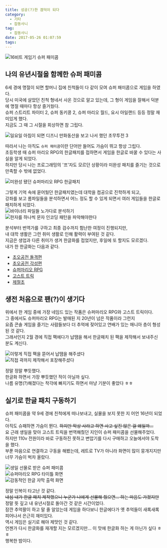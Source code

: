 ```yaml
---
title: 성공(?)한 겜덕이 되다
category:
  - 기타
  - 잡동사니
tag:
  - 잡동사니
date: 2017-05-26 01:07:59
tags:
---
```


![16비트 게임기 슈퍼 패미콤](thumb.png)

## 나의 유년시절을 함께한 슈퍼 패미콤
6세 경에 명절이 되면 할머니 집에 친척들이 다 같이 모여 슈퍼 패미콤으로 게임을 하였다.  
당시 미국에 살았던 친척 형네서 사온 것으로 알고 있는데, 그 형이 게임을 잘해서 덕분에 명절 때마다 항상 즐거웠다.  
슈퍼 스트리트 파이터 2, 슈퍼 동키콩 2, 슈퍼 마리오 월드, 요시 아일랜드 등등 정말 재미있게 했다.  
지금도 그 때 그 시절을 회상하면 참 그립다.  

![일요일 아침이 되면 디즈니 만화동산을 보고 나서 했던 초무투전 3](super-buttoden-3.jpg)

따라서 나는 아직도 `슈퍼 패미콤`이란 단어만 들어도 가슴이 뛰고 항상 그립다.    
초등학생 때 슈퍼 마리오 RPG의 한글패치를 접하면서 게임을 한글로 바꿀 수 있다는 사실을 알게 되었다.  
하지만 당시 나는 프로그래밍의 '프'자도 모르던 상황이라 미완성 패치를 즐기는 것으로 만족할 수 밖에 없었다.

![미완성 됐던 슈퍼마리오 RPG 한글패치](01.png)  

그렇게 기억 속에 묻어뒀던 한글패치였는데 대학을 컴공으로 진학하게 되고,  
강좌를 보고 롬파일들을 분석하면서 어느 정도 할 수 있게 되면서 여러 게임들을 한글로 패치하게 되었다.  
![바이너리 파일들 노가다로 분석하기](02.png)  
![한자를 하나씩 문자 인코딩 패턴을 파악해야한다](03.png)  

분석부터 번역가를 구하고 최종 검수까지 험난한 여정이 진행되지만,  
내 대학 생활은 그런 취미 생활로 인해 활력이 부여된 것 같다.  
지금은 생업과 다른 취미가 생겨 한글화를 접었지만, 후일에 또 할지도 모르겠다.  
내가 한 한글화는 다음과 같다.  
* [초오공전 돌격편](http://perfectacle.blog.me/40174638159)  
* [초오공전 각성편](http://perfectacle.blog.me/220587556160)  
* [슈퍼마리오 RPG](http://perfectacle.blog.me/220297115483)  
* [고스트 트릭](http://perfectacle.blog.me/220525483533)  
* [제절초](http://perfectacle.blog.me/220824102818)  

## 생전 처음으로 팬(?)이 생기다
위에서 한 게임 중에 가장 네임드 있는 작품은 슈퍼마리오 RPG와 고스트 트릭이다.  
그 중에서도 슈퍼마리오 RPG는 발매된 지 20년이 넘은 작품이라 그런지  
요즘 콘솔 게임을 즐기는 사람들보다 더 추억에 젖어있고 연배가 있는 매니아 층이 형성된 것 같다.  
그래서인지 2월 경에 직접 팩에다가 납땜을 해서 한글패치 된 팩을 제작해서 보내주신 분도 계신다.  

![이렇게 직접 팩을 뜯어서 납땜을 해주셨다](04.png)  
![직접 곽까지 제작해서 포장해주셨다](05.jpeg)  

정말 정말 뿌듯했다.  
한글화 하면서 가장 뿌듯했던 적이 아닐까 싶다.  
나름 유명(?)해졌다는 착각에 빠지기도 하면서 마냥 기분이 좋았다 ㅎㅎ

## 실기로 한글 패치 구동하기
슈퍼 패미콤을 약 9세 경에 친척에게 떠나보내고, 실물을 보지 못한 지 어언 16년이 되었다.  
아직도 슈패하면 가슴이 뛴다. ~~하지만 막상 사라고 하면 사고 싶진 않은 걸 왜일까...~~  
요 근래 생일을 맞아 고스트 트릭을 번역해줬던 지인이 슈퍼 패미콤을 선물해주었다.  
하지만 110v 전원이라 바로 구동하진 못하고 변압기를 다시 구매하고 오늘에서야 도착을 했다.  
부푼 마음으로 연결하고 구동을 해봤는데, 레트로 TV가 아니라 화면이 많이 뭉개지지만 너무 가슴이 벅차 올랐다.  

![생일 선물로 받은 슈퍼 패미콤](06.jpeg)  
![슈퍼마리오 RPG 타이틀 화면](07.jpeg)  
![감동적인 한글 자막 출력 화면](08.jpeg)

정말 인복이 타고난 것 같다.  
~~내심 내가 한글 패치 제작했으니 누군가 나에게 선물해 줬으면... 하는 마음도 가졌지만~~  
정말 뜻 깊고 내 유년시절로 돌아간 것 같은 시간이었다.  
잠깐 추억팔이 하고 말 줄 알았는데 게임을 하다보니 한글에다가 옛 추억들이 새록새록 피어나서 은근히 재미있다.  
역시 게임은 실기로 해야 제맛인 것 같다.  
언젠가 다시 한글화를 재개할 지는 모르겠지만... 이 맛에 한글화 하는 게 아닌가 싶다 ㅎㅎ  
행복한 밤이다.
